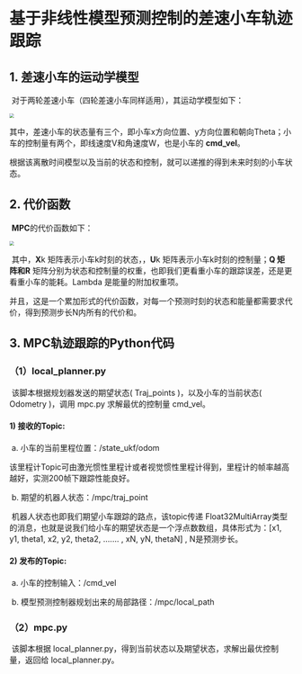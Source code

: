 # 基于非线性模型预测控制的差速小车轨迹跟踪

## 1. 差速小车的运动学模型

​	对于两轮差速小车（四轮差速小车同样适用），其运动学模型如下：

<img src="/home/pi/Desktop/MPC_follower/model.jpg" style="zoom: 50%;" />

​	其中，差速小车的状态量有三个，即小车x方向位置、y方向位置和朝向Theta；小车的控制量有两个，即线速度V和角速度W，也是小车的 **cmd_vel**。

​	根据该离散时间模型以及当前的状态和控制，就可以递推的得到未来时刻的小车状态。



## 2. 代价函数

​	**MPC**的代价函数如下：

<img src="/home/pi/Desktop/MPC_follower/cost_function.png" style="zoom:50%;" />

​	其中，**X**k 矩阵表示小车k时刻的状态，，**U**k 矩阵表示小车k时刻的控制量；**Q **矩阵和**R** 矩阵分别为状态和控制量的权重，也即我们更看重小车的跟踪误差，还是更看重小车的能耗。Lambda 是能量的附加权重项。

​	并且，这是一个累加形式的代价函数，对每一个预测时刻的状态和能量都需要求代价，得到预测步长N内所有的代价和。



## 3. MPC轨迹跟踪的Python代码

### （1）local_planner.py

​	该脚本根据规划器发送的期望状态( Traj_points )，以及小车的当前状态( Odometry )，调用 mpc.py 求解最优的控制量 cmd_vel。

#### 	1) 接收的Topic:

​	a. 小车的当前里程位置：/state_ukf/odom

​	该里程计Topic可由激光惯性里程计或者视觉惯性里程计得到，里程计的帧率越高越好，实测200帧下跟踪性能良好。

​	b. 期望的机器人状态：/mpc/traj_point

​	机器人状态也即我们期望小车跟踪的路点，该topic传递 Float32MultiArray类型的消息，也就是说我们给小车的期望状态是一个浮点数数组，具体形式为：[x1, y1, theta1, x2, y2, theta2, ....... , xN, yN, thetaN] , N是预测步长。

#### 	2) 发布的Topic:

​		a. 小车的控制输入：/cmd_vel

​		b. 模型预测控制器规划出来的局部路径：/mpc/local_path

### （2）mpc.py

​	该脚本根据 local_planner.py，得到当前状态以及期望状态，求解出最优控制量，返回给 local_planner.py。